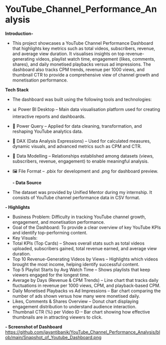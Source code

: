# YouTube_Channel_Performance_Analysis

**Introduction-**
- This project showcases a YouTube Channel Performance Dashboard that highlights key metrics such as total videos, subscribers, revenue, and average view duration. It visualises insights on top revenue-generating videos, playlist watch time, engagement (likes, comments, shares), and daily monetised playbacks versus ad impressions. The dashboard also tracks CPM trends, revenue per 1000 views, and thumbnail CTR to provide a comprehensive view of channel growth and monetisation performance.
  
**Tech Stack**
- The dashboard was built using the following tools and technologies:
- 📊 Power BI Desktop – Main data visualisation platform used for creating interactive reports and dashboards.
- 🔄 Power Query – Applied for data cleaning, transformation, and reshaping YouTube analytics data.
- 📐 DAX (Data Analysis Expressions) – Used for calculated measures, dynamic visuals, and advanced metrics such as CPM and CTR.
- 🔗 Data Modelling – Relationships established among datasets (views, subscribers, revenue, engagement) to enable meaningful analysis.
- 🖼 File Format – .pbix for development and .png for dashboard preview.
  
  **- Data Source**
- The dataset was provided by Unified Mentor during my internship. It consists of YouTube channel performance data in CSV format.
  
**- Highlights**
- Business Problem:
  Difficulty in tracking YouTube channel growth, engagement, and monetisation performance.
- Goal of the Dashboard:
  To provide a clear overview of key YouTube KPIs and identify top-performing content.
- Key Visuals:
- Total KPIs (Top Cards) – Shows overall stats such as total videos uploaded, subscribers gained, total revenue earned, and average view duration.
- Top 10 Revenue-Generating Videos by Views – Highlights which videos brought the most income, helping identify successful content.
- Top 5 Playlist Starts by Avg Watch Time – Shows playlists that keep viewers engaged for the longest time.
- Average by Days (Revenue & CPM Trends) – Line chart that tracks daily fluctuations in revenue per 1000 views, CPM, and playback-based CPM.
- Daily Monetised Playbacks vs Ad Impressions – Bar chart comparing the number of ads shown versus how many were monetised daily.
- Likes, Comments & Shares Overview – Donut chart displaying engagement distribution to understand audience interaction.
- Thumbnail CTR (%) per Video ID – Bar chart showing how effective thumbnails are in attracting viewers to click.
  
**- Screenshot of Dashboard**
https://github.com/jayantibanik/YouTube_Channel_Performance_Analysis/blob/main/Snapshot_of_Youtube_Dashboard.png

